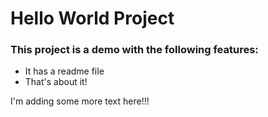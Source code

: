 # Hello World Project

### This project is a demo with the following features:
- It has a readme file
- That's about it!

I'm adding some more text here!!!